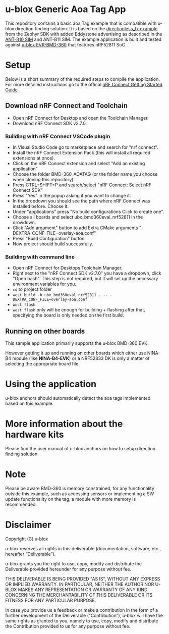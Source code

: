 # u-blox Generic Aoa Tag App
This repository contains a basic aoa Tag example that is compatible with u-blox direction finding solution. It is based on the [directionless_tx example](https://github.com/zephyrproject-rtos/zephyr/tree/main/samples/bluetooth/direction_finding_connectionless_tx) from the Zephyr SDK with added Eddystone advertising as described in the [ANT-B10 SIM](https://content.u-blox.com/sites/default/files/documents/ANT-B10_SIM_UBX-22025788.pdf) and ANT-B11 SIM. The example application is built and tested against [u-blox EVK-BMD-360](https://www.u-blox.com/en/product/evk-bmd-360) that features nRF52811 SoC .


# Setup
Below is a short summary of the required steps to compile the application.
For more detailed instructions go to the offical [nRF Connect Getting Started Guide](https://developer.nordicsemi.com/nRF_Connect_SDK/doc/latest/nrf/getting_started.html)

## Download nRF Connect and Toolchain
- Open nRF Connect for Desktop and open the Toolchain Manager.
- Download nRF Connect SDK v2.7.0.

### Building with nRF Connect VSCode plugin
- In Visual Studio Code go to marketplace and search for "nrf connect".
- Install the nRF Connect Extension Pack (this will install all required extensions at once).
- Click on the nRF Connect extension and select "Add an existing application"
- Choose the folder BMD-360_AOATAG (or the folder name you choose when cloning this repository).
- Press CTRL+SHIFT+P and search/select "nRF Connect: Select nRF Connect SDK"
- Press "Yes" in the popup asking if you want to change it.
- In the dropdown you should see the path where nRF Connect was installed before. Choose it.
- Under "applications" press "No build configurations Click to create one".
- Choose all boards and select ubx_bmd360eval_nrf52811 in the drowdown.
- Click "Add argument" button to add Extra CMake arguments "-DEXTRA_CONF_FILE=overlay-aoa.conf"
- Press "Build Configuration" button.
- Now project should build successfully.

### Building with command line
- Open nRF Connect for Desktops Toolchain Manager.
- Right next to the "nRF Connect SDK v2.7.0" you have a dropdown, click "Open bash". This step is not required, but it will set up the necessary environment variables for you.
- `cd` to project folder
- `west build -b ubx_bmd360eval_nrf52811 . -- -DEXTRA_CONF_FILE=overlay-aoa.conf`
- `west flash`
- `west flash` only will be enough for building + flashing after that, specifying the board is only needed on the first build.


## Running on other boards
This sample application primarily supports the u-blox BMD-360 EVK.

However getting it up and running on other boards which either use NINA-B4 module (like **NINA-B4-EVK**) or a NRF52833 DK is only a matter of selecting the appropriate board file.

# Using the application
u-blox anchors should automatically detect the aoa tags implemented based on this example.

# More information about the hardware kits
Please find the user manual of u-blox anchors on how to setup direction finding solution.

# Note
Please be aware BMD-360 is memory constrained, for any functionality outside this example, such as accessing sensors or implementing a SW update functionality on the tag, a module with more memory is recommended.

# Disclaimer
Copyright (C) u-blox

u-blox reserves all rights in this deliverable (documentation, software, etc., hereafter “Deliverable”).

u-blox grants you the right to use, copy, modify and distribute the Deliverable provided hereunder for any purpose without fee.

THIS DELIVERABLE IS BEING PROVIDED "AS IS", WITHOUT ANY EXPRESS OR IMPLIED WARRANTY. IN PARTICULAR, NEITHER THE AUTHOR NOR U-BLOX MAKES ANY REPRESENTATION OR WARRANTY OF ANY KIND CONCERNING THE MERCHANTABILITY OF THIS DELIVERABLE OR ITS FITNESS FOR ANY PARTICULAR PURPOSE.

In case you provide us a feedback or make a contribution in the form of a further development of the Deliverable (“Contribution”), u-blox will have the same rights as granted to you, namely to use, copy, modify and distribute the Contribution provided to us for any purpose without fee.